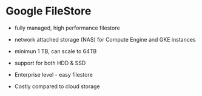 
# Google FileStore

  - fully managed, high performance filestore

  - network attached storage (NAS) for Compute Engine and GKE instances

  - minimun 1 TB, can scale to 64TB

  - support for both HDD & SSD

  - Enterprise level - easy filestore

  - Costly compared to cloud storage
